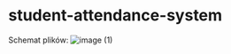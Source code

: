 # student-attendance-system
Schemat plików:
![image (1)](https://github.com/user-attachments/assets/62c2fff6-64f5-448d-a781-ae3338a8790a)
